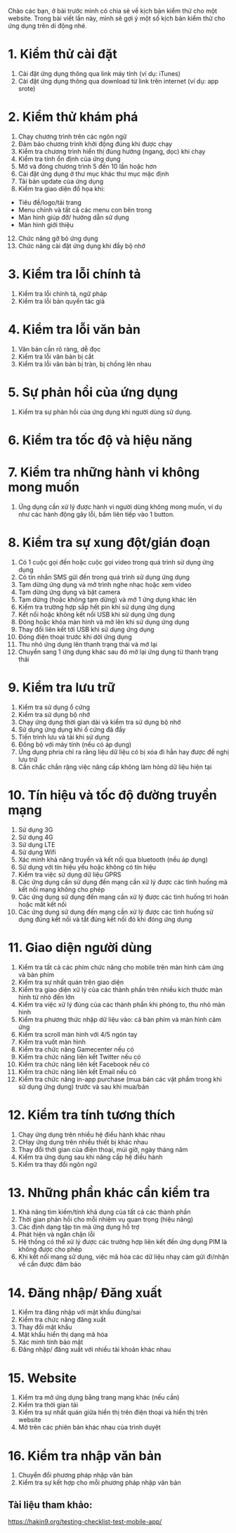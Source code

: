 Chào các bạn, ở bài trước mình có chia sẻ về kịch bản kiểm thử cho một website. Trong bài viết lần này, mình sẽ gợi ý một số kịch bản kiểm thử cho ứng dụng trên di động nhé.

# 1. Kiểm thử cài đặt
1. Cài đặt ứng dụng thông qua link máy tính (ví dụ: iTunes)
2. Cài đặt ứng dụng thông qua download từ link trên internet (ví dụ: app srote)

# 2. Kiểm thử khám phá
1. Chạy chương trình trên các ngôn ngữ 
2. Đảm bảo chương trình khởi động đúng khi được chạy
3. Kiểm tra chương trình hiển thị đúng hướng (ngang, dọc) khi chạy
4. Kiểm tra tính ổn định của ứng dụng
5. Mở và đóng chương trình 5 đến 10 lần hoặc hơn
6. Cài đặt ứng dụng ở thư mục khác thư mục mặc định
7. Tải bản update của ứng dụng
8. Kiểm tra giao diện đồ họa khi: 
* Tiêu đề/logo/tải trang
* Menu chính và tất cả các menu con bên trong
* Màn hình giúp đỡ/ hướng dẫn sử dụng
* Màn hình giới thiệu
12. Chức năng gỡ bỏ ứng dụng
13. Chức năng cài đặt ứng dụng khi đầy bộ nhớ

# 3. Kiểm tra lỗi chính tả
1. Kiểm tra lỗi chính tả, ngữ pháp
2. Kiểm tra lỗi bản quyển tác giả

# 4. Kiểm tra lỗi văn bản
1. Văn bản cần rõ ràng, dễ đọc
2. Kiểm tra lỗi văn bản bị cắt
3. Kiểm tra lỗi văn bản bị tràn, bị chồng lên nhau

# 5. Sự phản hồi của ứng dụng
1. Kiểm tra sự phản hồi của ứng dụng khi người dùng sử dụng. 

# 6. Kiểm tra tốc độ và hiệu năng
# 7. Kiểm tra những hành vi không mong muốn
1. Ứng dụng cần xử lý được hành vi người dùng không mong muốn, ví dụ như các hành động gây lỗi, bấm liên tiếp vào 1 button.

# 8. Kiểm tra sự xung đột/gián đoạn
1. Có 1 cuộc gọi đến hoặc cuộc gọi video trong quá trình sử dụng ứng dụng
2. Có tin nhắn SMS gửi đến trong quá trình sử dụng ứng dụng
3. Tạm dừng ứng dụng và mở trình nghe nhạc hoặc xem video
4. Tạm dừng ứng dụng và bật camera
5. Tạm dừng (hoặc không tạm dừng) và mở 1 ứng dụng khác lên
6. Kiểm tra trường hợp sắp hết pin khi sử dụng ứng dụng
7. Kết nối hoặc không kết nối USB khi sử dụng ứng dụng
8. Đóng hoặc khóa màn hình và mở lên khi sử dụng ứng dụng
9. Thay đổi liên kết tới USB khi sử dụng ứng dụng
10. Đóng điện thoại trước khi dời ứng dụng
11. Thu nhỏ ứng dụng lên thanh trạng thái và mở lại
12. Chuyển sang 1 ứng dụng khác sau đó mở lại ứng dụng từ thanh trạng thái

# 9. Kiểm tra lưu trữ
1. Kiểm tra sử dụng ổ cứng
2. Kiểm tra sử dụng bộ nhớ
3. Chạy ứng dụng thời gian dài và kiểm tra sử dụng bộ nhớ
4. Sử dụng ứng dụng khi ổ cứng đã đầy
5.  Tiến trình lưu và tải khi sử dụng
6. Đồng bộ với máy tính (nếu có áp dụng)
7. Ứng dụng phria chỉ ra rằng liệu dữ liệu có bị xóa đi hẳn hay được đề nghị  lưu trữ
8. Cần chắc chắn rặng việc nâng cấp không làm hỏng dữ liệu hiện tại

# 10. Tín hiệu và tốc độ đường truyền mạng
1. Sử dụng 3G
2. Sử dụng 4G
3. Sử dụng LTE
4. Sử dụng Wifi
5. Xác minh khả năng truyền và kết nối qua bluetooth (nếu áp dụng)
6. Sử dụng với tín hiệu yếu hoặc không có tín hiệu
7. Kiểm tra việc sử dụng dữ liệu GPRS
8. Các ứng dụng cần sử dụng đến mạng cần xử lý được các tình huống mà kết nối mạng không cho phép 
9. Các ứng dụng sử dụng đến mạng cần xử lý được các tình huống trì hoãn hoặc mất kết nối
10. Các ứng dụng sử dụng đến mạng cần xử lý được các tình huống sử dụng đúng kết nối và tắt đúng kết nối đó khi đóng ứng dụng

# 11. Giao diện người dùng
1. Kiểm tra tất cả các phím chức năng cho mobile trên màn hình cảm ứng và bàn phím
2. Kiểm tra sự nhất quán trên giao diện
3. Kiểm tra giao diện xử lý của các thành phần trên nhiều kích thước màn hình từ nhỏ đến lớn
4. Kiểm tra việc xử lý đúng của các thành phần khi phóng to, thu nhỏ màn hình
5. Kiểm tra phương thức nhập dữ liệu vào: cả bàn phím và màn hình cảm ứng
6. Kiểm tra scroll màn hình với 4/5 ngón tay 
7. Kiểm tra vuốt màn hình
8. Kiểm tra chức năng Gamecenter nếu có
9. Kiểm tra chức năng liên kết Twitter nếu có
10. Kiểm tra chức năng liên kết Facebook nếu có
11. Kiểm tra chức năng liên kết Email nếu có
12. Kiểm tra chức năng in-app purchase (mua bán các vật phẩm trong khi sử dụng ứng dụng) trước và sau khi mua/bán

# 12. Kiểm tra tính tương thích
1. Chạy ứng dụng trên nhiều hệ điều hành khác nhau
2. CHạy ứng dụng trên nhiều thiết bị khác nhau
3. Thay đổi thời gian của điện thoại, múi giờ, ngày tháng năm
4. Kiểm tra ứng dụng sau khi nâng cấp hệ điều hành
5. Kiểm tra thay đổi ngôn ngữ

# 13. Những phần khác cần kiểm tra
1. Khả năng tìm kiếm/tính khả dụng của tất cả các thành phần
2. Thời gian phản hồi cho mỗi nhiệm vụ quan trọng (hiệu năng)
3. Các định dạng tập tin mà ứng dụng hỗ trợ
4. Phát hiện và ngăn chặn lỗi
5. Hệ thống có thể xử lý được các trường hợp liên kết đến ứng dụng PIM là không được cho phép
6. Khi kết nối mạng sử dụng, việc mã hóa các dữ liệu nhạy cảm gửi đi/nhận về cần được đảm bảo

# 14. Đăng nhập/ Đăng xuất
1. Kiểm tra đăng nhập với mật khẩu đúng/sai
2. Kiểm tra chức năng đăng xuất
3. Thay đổi mật khẩu
4. Mật khẩu hiển thị dạng mã hóa
5. Xác minh tính bảo mật
6. Đăng nhập/ đăng xuất với nhiều tài khoản khác nhau

# 15. Website
1. Kiểm tra mở ứng dụng bằng trang mạng khác (nếu cần)
2. Kiểm tra thời gian tải
3. Kiểm tra sự nhất quán giữa hiển thị trên điện thoại và hiển thị trên website
4. Mở trên các phiên bản khác nhau của  trình duyệt

# 16. Kiểm tra nhập văn bản
1. Chuyển đổi phương pháp nhập văn bản 
2. Kiểm tra sự kết hợp cho mỗi phương pháp nhập văn bản


## Tài liệu tham khảo:
https://hakin9.org/testing-checklist-test-mobile-app/
